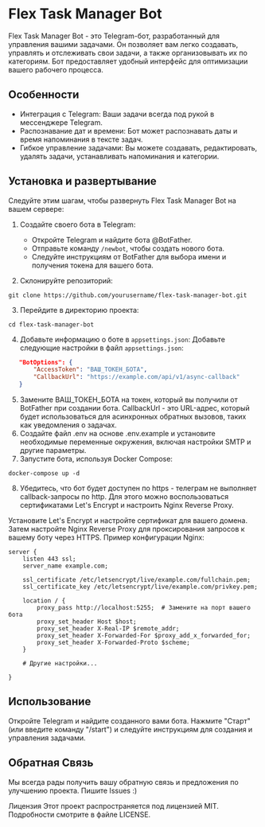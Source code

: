 # Flex Task Manager Bot
Flex Task Manager Bot - это Telegram-бот, разработанный для управления вашими задачами. Он позволяет вам легко создавать, управлять и отслеживать свои задачи, а также организовывать их по категориям. Бот предоставляет удобный интерфейс для оптимизации вашего рабочего процесса.
## Особенности

- Интеграция с Telegram: Ваши задачи всегда под рукой в мессенджере Telegram.
- Распознавание дат и времени: Бот может распознавать даты и время напоминания в тексте задач.
- Гибкое управление задачами: Вы можете создавать, редактировать, удалять задачи, устанавливать напоминания и категории.

## Установка и развертывание

Следуйте этим шагам, чтобы развернуть Flex Task Manager Bot на вашем сервере:

1. Создайте своего бота в Telegram:

    - Откройте Telegram и найдите бота @BotFather.
    - Отправьте команду `/newbot`, чтобы создать нового бота.
    - Следуйте инструкциям от BotFather для выбора имени и получения токена для вашего бота.
2. Склонируйте репозиторий:
```shell
git clone https://github.com/yourusername/flex-task-manager-bot.git
```
3. Перейдите в директорию проекта:
```shell
cd flex-task-manager-bot
```
4. Добавьте информацию о боте в `appsettings.json`:
   Добавьте следующие настройки в файл `appsettings.json`:
```json
   "BotOptions": {
       "AccessToken": "ВАШ_ТОКЕН_БОТА",
       "CallbackUrl": "https://example.com/api/v1/async-callback"
   }
```
5. Замените ВАШ_ТОКЕН_БОТА на токен, который вы получили от BotFather при создании бота. CallbackUrl - это URL-адрес, который будет использоваться для асинхронных обратных вызовов, таких как уведомления о задачах.
6. Создайте файл .env на основе .env.example и установите необходимые переменные окружения, включая настройки SMTP и другие параметры.
7. Запустите бота, используя Docker Compose:
```shell
docker-compose up -d 
```
8. Убедитесь, что бот будет доступен по https - телеграм не выполняет callback-запросы по http. Для этого можно воспользоваться сертификатами Let's Encrypt и настроить Nginx Reverse Proxy.

Установите Let's Encrypt и настройте сертификат для вашего домена. Затем настройте Nginx Reverse Proxy для проксирования запросов к вашему боту через HTTPS. Пример конфигурации Nginx:
```
server {
    listen 443 ssl;
    server_name example.com;

    ssl_certificate /etc/letsencrypt/live/example.com/fullchain.pem;
    ssl_certificate_key /etc/letsencrypt/live/example.com/privkey.pem;

    location / {
        proxy_pass http://localhost:5255;  # Замените на порт вашего бота
        proxy_set_header Host $host;
        proxy_set_header X-Real-IP $remote_addr;
        proxy_set_header X-Forwarded-For $proxy_add_x_forwarded_for;
        proxy_set_header X-Forwarded-Proto $scheme;
    }
    
    # Другие настройки...

}
```
## Использование
Откройте Telegram и найдите созданного вами бота. Нажмите "Старт" (или введите команду "/start") и следуйте инструкциям для создания и управления задачами.

## Обратная Связь
Мы всегда рады получить вашу обратную связь и предложения по улучшению проекта. Пишите Issues :)

Лицензия
Этот проект распространяется под лицензией MIT. Подробности смотрите в файле LICENSE.